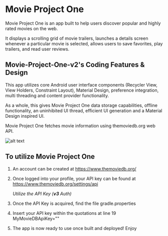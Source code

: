 Movie Project One
======
Movie Project One is an app built to help users discover popular and highly rated movies on the web. 

It displays a scrolling grid of movie trailers, launches a details screen whenever a particular movie is selected, 
allows users to save favorites, play trailers, and read user reviews. 

Movie-Project-One-v2's Coding Features & Design
------
This app utilizes core Android user interface components (Recycler View, View Holders, Constraint Layout), 
Material Design, preference integration, multi threading and content provider functionality. 

As a whole, this gives Movie Project One data storage capabilities, offline functionality, an uninhibited UI thread, 
efficient UI generation and a Material Design inspired UI.


Movie Project One fetches movie information using themoviedb.org web API.

![alt text](https://www.themoviedb.org/assets/static_cache/41bdcf10bbf6f84c0fc73f27b2180b95/images/v4/logos/91x81.png "TMDb")

To utilize Movie Project One
------

1. An account can be created at https://www.themoviedb.org/
2. Once logged into your profile, your API key can be found at https://www.themoviedb.org/settings/api

   *Utilize the API Key (**v3** Auth)*  
3. Once the API Key is acquired, find the file gradle.properties
4. Insert your API key within the quotations at line 19 MyMovieDBApiKey=""
5. The app is now ready to use once built and deployed! Enjoy
